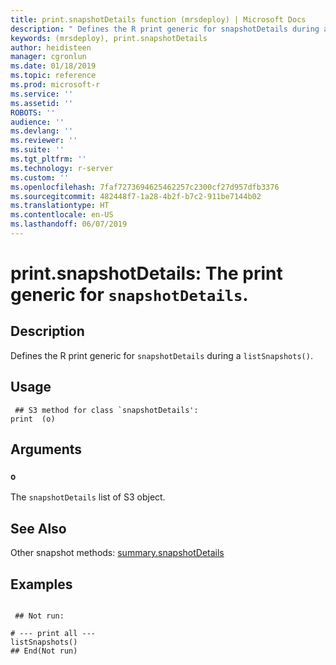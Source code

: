 ```yaml
---
title: print.snapshotDetails function (mrsdeploy) | Microsoft Docs
description: " Defines the R print generic for snapshotDetails during a  listSnapshots(). "
keywords: (mrsdeploy), print.snapshotDetails
author: heidisteen
manager: cgronlun
ms.date: 01/18/2019
ms.topic: reference
ms.prod: microsoft-r
ms.service: ''
ms.assetid: ''
ROBOTS: ''
audience: ''
ms.devlang: ''
ms.reviewer: ''
ms.suite: ''
ms.tgt_pltfrm: ''
ms.technology: r-server
ms.custom: ''
ms.openlocfilehash: 7faf7273694625462257c2300cf27d957dfb3376
ms.sourcegitcommit: 482448f7-1a28-4b2f-b7c2-911be7144b02
ms.translationtype: HT
ms.contentlocale: en-US
ms.lasthandoff: 06/07/2019
---
```

 # <a name="printsnapshotdetails-the-print-generic-for-snapshotdetails"></a>print.snapshotDetails: The print generic for `snapshotDetails`. 
 ## <a name="description"></a>Description

Defines the R print generic for `snapshotDetails` during a `listSnapshots()`.


 ## <a name="usage"></a>Usage

```   
 ## S3 method for class `snapshotDetails':
print  (o)

```

 ## <a name="arguments"></a>Arguments



 ### `o`
 The `snapshotDetails` list of S3 object. 



 ## <a name="see-also"></a>See Also

Other snapshot methods: [summary.snapshotDetails](summary.snapshotDetails.md)

 ## <a name="examples"></a>Examples

 ```

  ## Not run:

# --- print all ---
listSnapshots()
 ## End(Not run) 
```

